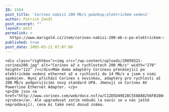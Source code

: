```yaml
---
ID: 1584
post_title: 'Corinex nabízí 200 Mb/s po&nbsp;elektrickém vedení'
author: Patrick Zandl
post_excerpt: ""
layout: post
permalink: >
  https://www.marigold.cz/item/corinex-nabizi-200-mb-s-po-elektrickem-vedeni
published: true
post_date: 2005-03-21 07:07:00
---
```

	<div class="rightbox"><img src="/wp-content/uploads/20050321-corinex200.jpg" alt="Corinex až o rychlostech 200 Mb/s" width="270" height="122" /></div>Mám doma adaptéry Corinexu přenášející po elektrickém vedení ethernet až o rychlosti do 14 Mb/s a jsem s nimi spokojen. Nyní přichází Corinex s novinkou, adaptéry pro rychlosti až 200 Mb/s podporujícími nový standard UPA. Jmenují se Corinex AV Powerline Ethernet Adapter. </p>
	<p>Zde jsou <a href="http://www.corinex.com/web/docx.nsf/w/C12D5D49E28C558888256FB100452A98">stránky výrobce</a>. Ale upgradovat zatím nebudu (a navíc se u nás ještě neprodávají), cena mi také není dosud známa.
</p>